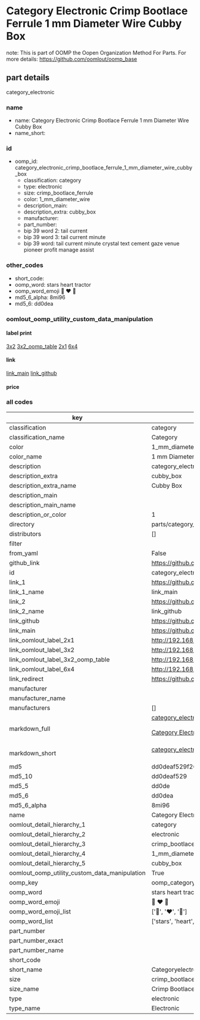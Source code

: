 # Category Electronic Crimp Bootlace Ferrule 1 mm Diameter Wire Cubby Box  

note: This is part of OOMP the Oopen Organization Method For Parts. For more details: https://github.com/oomlout/oomp_base

##  part details
  



category_electronic



### name
* name: Category Electronic Crimp Bootlace Ferrule 1 mm Diameter Wire Cubby Box
* name_short: 
### id
* oomp_id: category_electronic_crimp_bootlace_ferrule_1_mm_diameter_wire_cubby_box
  * classification: category
  * type: electronic
  * size: crimp_bootlace_ferrule
  * color: 1_mm_diameter_wire
  * description_main: 
  * description_extra: cubby_box
  * manufacturer: 
  * part_number: 
  * bip 39 word 2: tail current
  * bip 39 word 3: tail current minute
  * bip 39 word: tail current minute crystal text cement gaze venue pioneer profit manage assist

### other_codes
* short_code: 
* oomp_word: stars heart tractor
* oomp_word_emoji :stars: :heart: :tractor:
* md5_6_alpha: 8mi96
* md5_6: dd0dea






### oomlout_oomp_utility_custom_data_manipulation
#### label print
[3x2](http://192.168.1.245:1112/?label=oomp%208mi96)
[3x2_oomp_table](http://192.168.1.108:1112/?label=oomp%208mi96)
[2x1](http://192.168.1.242:1112/?label=oomp%208mi96)
[6x4](http://192.168.1.55:1112/?label=oomp%208mi96)    

#### link

[link_main](https://github.com/oomlout/oomlout_oomp_version_1_messy/tree/main/parts/category_electronic_crimp_bootlace_ferrule_1_mm_diameter_wire_cubby_box) [link_github](https://github.com/oomlout/oomlout_oomp_version_1_messy/tree/main/parts/category_electronic_crimp_bootlace_ferrule_1_mm_diameter_wire_cubby_box)                             

#### price







### all codes 
| key | value |  
| --- | --- |  
| classification | category |  
| classification_name | Category |  
| color | 1_mm_diameter_wire |  
| color_name | 1 mm Diameter Wire |  
| description | category_electronic |  
| description_extra | cubby_box |  
| description_extra_name | Cubby Box |  
| description_main |  |  
| description_main_name |  |  
| description_or_color | 1  |  
| directory | parts/category_electronic_crimp_bootlace_ferrule_1_mm_diameter_wire_cubby_box |  
| distributors | [] |  
| filter |  |  
| from_yaml | False |  
| github_link | https://github.com/oomlout/oomlout_oomp_part_src/tree/main/parts/category_electronic_crimp_bootlace_ferrule_1_mm_diameter_wire_cubby_box |  
| id | category_electronic_crimp_bootlace_ferrule_1_mm_diameter_wire_cubby_box |  
| link_1 | https://github.com/oomlout/oomlout_oomp_version_1_messy/tree/main/parts/category_electronic_crimp_bootlace_ferrule_1_mm_diameter_wire_cubby_box |  
| link_1_name | link_main |  
| link_2 | https://github.com/oomlout/oomlout_oomp_version_1_messy/tree/main/parts/category_electronic_crimp_bootlace_ferrule_1_mm_diameter_wire_cubby_box |  
| link_2_name | link_github |  
| link_github | https://github.com/oomlout/oomlout_oomp_version_1_messy/tree/main/parts/category_electronic_crimp_bootlace_ferrule_1_mm_diameter_wire_cubby_box |  
| link_main | https://github.com/oomlout/oomlout_oomp_version_1_messy/tree/main/parts/category_electronic_crimp_bootlace_ferrule_1_mm_diameter_wire_cubby_box |  
| link_oomlout_label_2x1 | http://192.168.1.242:1112/?label=oomp%208mi96 |  
| link_oomlout_label_3x2 | http://192.168.1.245:1112/?label=oomp%208mi96 |  
| link_oomlout_label_3x2_oomp_table | http://192.168.1.108:1112/?label=oomp%208mi96 |  
| link_oomlout_label_6x4 | http://192.168.1.55:1112/?label=oomp%208mi96 |  
| link_redirect | https://github.com/oomlout/oomlout_oomp_version_1_messy/tree/main/parts/category_electronic_crimp_bootlace_ferrule_1_mm_diameter_wire_cubby_box |  
| manufacturer |  |  
| manufacturer_name |  |  
| manufacturers | [] |  
| markdown_full | [category_electronic_crimp_bootlace_ferrule_1_mm_diameter_wire_cubby_box](none)<br>[](none)<br>[Category Electronic Crimp Bootlace Ferrule 1 Mm Diameter Wire Cubby Box](none)<br><br> |  
| markdown_short | [category_electronic_crimp_bootlace_ferrule_1_mm_diameter_wire_cubby_box](none)<br><br> |  
| md5 | dd0deaf529f26c1494efd3551a8d86ea |  
| md5_10 | dd0deaf529 |  
| md5_5 | dd0de |  
| md5_6 | dd0dea |  
| md5_6_alpha | 8mi96 |  
| name | Category Electronic Crimp Bootlace Ferrule 1 mm Diameter Wire Cubby Box |  
| oomlout_detail_hierarchy_1 | category |  
| oomlout_detail_hierarchy_2 | electronic |  
| oomlout_detail_hierarchy_3 | crimp_bootlace_ferrule |  
| oomlout_detail_hierarchy_4 | 1_mm_diameter_wire |  
| oomlout_detail_hierarchy_5 | cubby_box |  
| oomlout_oomp_utility_custom_data_manipulation | True |  
| oomp_key | oomp_category_electronic_crimp_bootlace_ferrule_1_mm_diameter_wire_cubby_box |  
| oomp_word | stars heart tractor |  
| oomp_word_emoji | :stars: :heart: :tractor: |  
| oomp_word_emoji_list | [':stars:', ':heart:', ':tractor:'] |  
| oomp_word_list | ['stars', 'heart', 'tractor'] |  
| part_number |  |  
| part_number_exact |  |  
| part_number_name |  |  
| short_code |  |  
| short_name | Categoryelectronic |  
| size | crimp_bootlace_ferrule |  
| size_name | Crimp Bootlace Ferrule |  
| type | electronic |  
| type_name | Electronic |  
